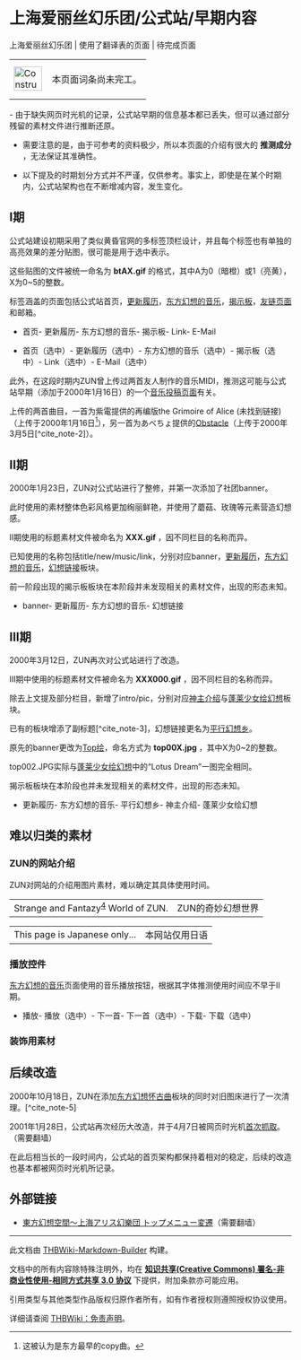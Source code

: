# 上海爱丽丝幻乐团/公式站/早期内容

<!-- source html: G:\repos\THBWiki-Markdown-Builder\THBWikiMarkdown\Temp\main\4\41\ns0%3A%E4%B8%8A%E6%B5%B7%E7%88%B1%E4%B8%BD%E4%B8%9D%E5%B9%BB%E4%B9%90%E5%9B%A2%2F%E5%85%AC%E5%BC%8F%E7%AB%99%2F%E6%97%A9%E6%9C%9F%E5%86%85%E5%AE%B9.html -->

上海爱丽丝幻乐团 | 使用了翻译表的页面 | 待完成页面

  
  

  

<center>

<table>
<tbody><tr>
<td class="mbox-image"><div style="width: 52px;">
  <a href="./文件-ConstructionClock.png.md" class="image"><img alt="ConstructionClock.png" src="https://upload.thwiki.cc/thumb/f/f1/ConstructionClock.png/50px-ConstructionClock.png" decoding="async" loading="lazy" width="50" height="43" srcset="https://upload.thwiki.cc/thumb/f/f1/ConstructionClock.png/75px-ConstructionClock.png 1.5x, https://upload.thwiki.cc/thumb/f/f1/ConstructionClock.png/100px-ConstructionClock.png 2x" data-file-width="689" data-file-height="587"></a></div></td>
<td class="mbox-text" style=""><br>本页面词条尚未完工。<br><br></td>
</tr>
</tbody></table>


</center>
- 由于缺失网页时光机的记录，公式站早期的信息基本都已丢失，但可以通过部分残留的素材文件进行推断还原。  

- 需要注意的是，由于可参考的资料极少，所以本页面的介绍有很大的 **推测成分** ，无法保证其准确性。  

- 以下提及的时期划分方式并不严谨，仅供参考。事实上，即使是在某个时期内，公式站架构也在不断增减内容，发生变化。

## I期
  
公式站建设初期采用了类似黄昏官网的多标签顶栏设计，并且每个标签也有单独的高亮效果的差分贴图，很可能是用于选中表示。  

这些贴图的文件被统一命名为 **btAX.gif** 的格式，其中A为0（暗橙）或1（亮黄），X为0~5的整数。  

标签涵盖的页面包括公式站首页，[更新履历](./幻想履历.md)，[东方幻想的音乐](./东方幻想的音乐.md)，[揭示板](./幻想揭示板.md)，[友链页面](./平行幻想乡.md)和邮箱。  

  

- [](./文件-公式站bt00.gif.md)首页- [](./文件-公式站bt01.gif.md)更新履历- [](./文件-公式站bt02.gif.md)东方幻想的音乐- [](./文件-公式站bt03.gif.md)揭示板- [](./文件-公式站bt04.gif.md)Link- [](./文件-公式站bt05.gif.md)E-Mail

- [](./文件-公式站bt10.gif.md)首页（选中）- [](./文件-公式站bt11.gif.md)更新履历（选中）- [](./文件-公式站bt12.gif.md)东方幻想的音乐（选中）- [](./文件-公式站bt13.gif.md)揭示板（选中）- [](./文件-公式站bt14.gif.md)Link（选中）- [](./文件-公式站bt15.gif.md)E-Mail（选中）

  
此外，在这段时期内ZUN曾上传过两首友人制作的音乐MIDI，推测这可能与公式站早期（添加于2000年1月16日）的一个[音乐投稿页面](https://www16.big.or.jp/~zun/data/html/contri.html)有关。  

上传的两首曲目，一首为紫電提供的再编版the Grimoire of Alice (未找到链接)（上传于2000年1月16日[^cite_note-1]），另一首为あべちょ提供的[Obstacle](https://www16.big.or.jp/~zun/data/midi/contri/obstacle.lzh)（上传于2000年3月5日[^cite_note-2]）。
  

## II期
  
2000年1月23日，ZUN对公式站进行了整修，并第一次添加了社团banner。  

此时使用的素材整体色彩风格更加绚丽鲜艳，并使用了蘑菇、玫瑰等元素营造幻想感。  

II期使用的标题素材文件被命名为 **XXX.gif** ，因不同栏目的名称而异。  

已知使用的名称包括title/new/music/link，分别对应banner，[更新履历](./幻想履历.md)，[东方幻想的音乐](./东方幻想的音乐.md)，[幻想链接](./平行幻想乡.md)板块。  

前一阶段出现的揭示板板块在本阶段并未发现相关的素材文件，出现的形态未知。  

  

- [](./文件-公式站title.gif.md)banner- [](./文件-公式站new.gif.md)更新履历- [](./文件-公式站music.gif.md)东方幻想的音乐- [](./文件-公式站link.gif.md)幻想链接

## III期
  
2000年3月12日，ZUN再次对公式站进行了改造。  

III期中使用的标题素材文件被命名为 **XXX000.gif** ，因不同栏目的名称而异。  

除去上文提及部分栏目，新增了intro/pic，分别对应[神主介绍](./神主介绍.md)与[蓬莱少女绘幻想](./蓬莱少女绘幻想.md)板块。  

已有的板块增添了副标题[^cite_note-3]，幻想链接更名为[平行幻想乡](./平行幻想乡.md)。  

原先的banner更改为[Top绘](./Top绘&Hit绘.md)，命名方式为 **top00X.jpg** ，其中X为0~2的整数。  

top002.JPG实际与[蓬莱少女绘幻想](./蓬莱少女绘幻想.md)中的“Lotus Dream”一图完全相同。  

揭示板板块在本阶段也并未发现相关的素材文件，出现的形态未知。  

  

- [](./文件-公式站new000.gif.md)更新履历- [](./文件-公式站music000.gif.md)东方幻想的音乐- [](./文件-公式站link000.gif.md)平行幻想乡- [](./文件-公式站intro000.gif.md)神主介绍- [](./文件-公式站pic000.gif.md)蓬莱少女绘幻想

## 难以归类的素材
### ZUN的网站介绍
  
ZUN对网站的介绍用图片素材，难以确定其具体使用时间。
  

[](./文件-公式站msg0.gif.md)  [](./文件-公式站msg0.gif.md)

<table><tbody><tr class="tt-content" id="ZUN的网站介绍-1" data-pos="&#91;&quot;ZUN\u7684\u7f51\u7ad9\u4ecb\u7ecd&quot;,1&#93;"><td class="tt-ja" lang="ja"><div class="poem">Strange and Fantazy<sup id="cite_ref-4" class="reference"><a href="#cite_note-4">4</a></sup> World of ZUN.</div></td><td class="tt-zh" lang="zh"><div class="poem">ZUN的奇妙幻想世界</div></td></tr></tbody></table>


[](./文件-公式站jonly.gif.md)  [](./文件-公式站jonly.gif.md)

<table><tbody><tr class="tt-content" id="ZUN的网站介绍-3" data-pos="&#91;&quot;ZUN\u7684\u7f51\u7ad9\u4ecb\u7ecd&quot;,3&#93;"><td class="tt-ja" lang="ja"><div class="poem">This page is Japanese only...</div></td><td class="tt-zh" lang="zh"><div class="poem">本网站仅用日语</div></td></tr></tbody></table>


### 播放控件
  
[东方幻想的音乐](./东方幻想的音乐.md)页面使用的音乐播放按钮，根据其字体推测使用时间应不早于II期。
  

- [](./文件-公式站play.gif.md)播放- [](./文件-公式站play2.gif.md)播放（选中）- [](./文件-公式站next.gif.md)下一首- [](./文件-公式站next2.gif.md)下一首（选中）- [](./文件-公式站dl.gif.md)下载- [](./文件-公式站dl2.gif.md)下载（选中）

### 装饰用素材
## 后续改造
  
2000年10月18日，ZUN在添加[东方幻想怀古曲](./东方幻想怀古曲.md)板块的同时对旧图床进行了一次清理。[^cite_note-5]  

2001年1月28日，公式站再次经历大改造，并于4月7日被网页时光机[首次抓取](https://web.archive.org/web/20010407034307/http://www16.big.or.jp/~zun/top.html)。（需要翻墙）  

在此后相当长的一段时间内，公式站的首页架构都保持着相对的稳定，后续的改造也基本都被网页时光机所记录。
  

## 外部链接
- [東方幻想空間～上海アリス幻樂団 トップメニュー変遷](https://michikusawakai.info/tattle/#history_of_top_menu)（需要翻墙）


[^cite_note-1]: 这被认为是东方最早的copy曲。

  
  

  





---

此文档由 [THBWiki-Markdown-Builder](https://github.com/Delsin-Yu/THBWiki-Markdown-Builder) 构建。

文档中的所有内容除特殊注明外，均在 [**知识共享(Creative Commons) 署名-非商业性使用-相同方式共享 3.0 协议**](https://creativecommons.org/licenses/by-sa/3.0/deed.zh-hans) 下提供，附加条款亦可能应用。

引用类型与其他类型作品版权归原作者所有，如有作者授权则遵照授权协议使用。

详细请查阅 [THBWiki：免责声明](https://thbwiki.cc/THBWiki:%E5%85%8D%E8%B4%A3%E5%A3%B0%E6%98%8E)。

